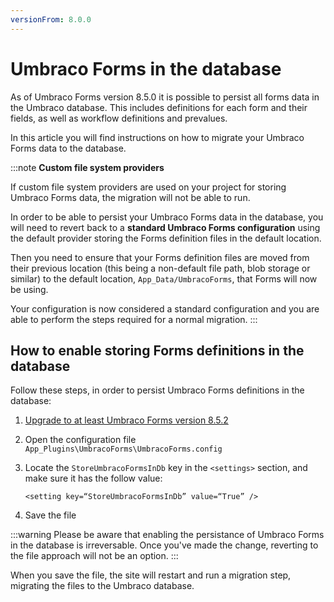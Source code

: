```yaml
---
versionFrom: 8.0.0
---
```


# Umbraco Forms in the database

As of Umbraco Forms version 8.5.0 it is possible to persist all forms data in the Umbraco database. This includes definitions for each form and their fields, as well as workflow definitions and prevalues.

In this article you will find instructions on how to migrate your Umbraco Forms data to the database.

:::note
**Custom file system providers**

If custom file system providers are used on your project for storing Umbraco Forms data, the migration will not be able to run.

In order to be able to persist your Umbraco Forms data in the database, you will need to revert back to a **standard Umbraco Forms configuration** using the default provider storing the Forms definition files in the default location.

Then you need to ensure that your Forms definition files are moved from their previous location (this being a non-default file path, blob storage or similar) to the default location, `App_Data/UmbracoForms`, that Forms will now be using.

Your configuration is now considered a standard configuration and you are able to perform the steps required for a normal migration.
:::

## How to enable storing Forms definitions in the database

Follow these steps, in order to persist Umbraco Forms definitions in the database:

1. [Upgrade to at least Umbraco Forms version 8.5.2](../../Installation/ManualUpgrade.md)
2. Open the configuration file `App_Plugins\UmbracoForms\UmbracoForms.config`
3. Locate the `StoreUmbracoFormsInDb` key in the `<settings>` section, and make sure it has the follow value:

    ```code
    <setting key=“StoreUmbracoFormsInDb” value=“True” />
    ```

4. Save the file

:::warning
Please be aware that enabling the persistance of Umbraco Forms in the database is irreversable. Once you've made the change, reverting to the file approach will not be an option.
:::

When you save the file, the site will restart and run a migration step, migrating the files to the Umbraco database.

